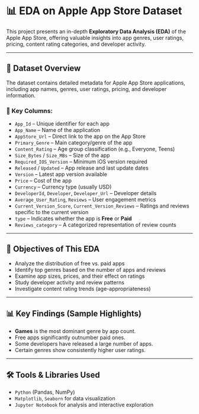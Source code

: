 # 📊 EDA on Apple App Store Dataset

This project presents an in-depth **Exploratory Data Analysis (EDA)** of the Apple App Store, offering valuable insights into app genres, user ratings, pricing, content rating categories, and developer activity.

---

## 📁 Dataset Overview

The dataset contains detailed metadata for Apple App Store applications, including app names, genres, user ratings, pricing, and developer information.

### 🔑 Key Columns:
- `App_Id` – Unique identifier for each app  
- `App_Name` – Name of the application  
- `AppStore_Url` – Direct link to the app on the App Store  
- `Primary_Genre` – Main category/genre of the app  
- `Content_Rating` – Age group classification (e.g., Everyone, Teens)  
- `Size_Bytes` / `Size_MBs` – Size of the app  
- `Required_IOS_Version` – Minimum iOS version required  
- `Released` / `Updated` – App release and last update dates  
- `Version` – Latest app version available  
- `Price` – Cost of the app  
- `Currency` – Currency type (usually USD)  
- `DeveloperId`, `Developer`, `Developer_Url` – Developer details  
- `Average_User_Rating`, `Reviews` – User engagement metrics  
- `Current_Version_Score`, `Current_Version_Reviews` – Ratings and reviews specific to the current version  
- `type` – Indicates whether the app is **Free** or **Paid**  
- `Reviews_category` – A categorized representation of review counts  

---

## 📌 Objectives of This EDA
- Analyze the distribution of free vs. paid apps  
- Identify top genres based on the number of apps and reviews  
- Examine app sizes, prices, and their effect on ratings  
- Study developer activity and review patterns  
- Investigate content rating trends (age-appropriateness)

---

## 📊 Key Findings (Sample Highlights)
- **Games** is the most dominant genre by app count.  
- Free apps significantly outnumber paid ones.  
- Some developers have released a large number of apps.  
- Certain genres show consistently higher user ratings.

---

## 🛠️ Tools & Libraries Used
- `Python` (Pandas, NumPy)
- `Matplotlib`, `Seaborn` for data visualization
- `Jupyter Notebook` for analysis and interactive exploration

